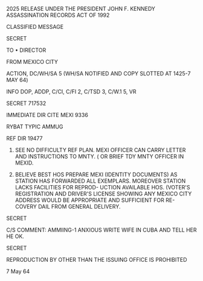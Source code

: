 2025 RELEASE UNDER THE PRESIDENT JOHN F. KENNEDY ASSASSINATION RECORDS ACT OF 1992

CLASSIFIED MESSAGE

SECRET

TO • DIRECTOR

FROM MEXICO CITY

ACTION, DC/WH/SA 5 (WH/SA NOTIFIED AND COPY SLOTTED AT 1425-7 ΜΑΥ 64)

INFO DOP, ADDP, C/CI, C/FI 2, C/TSD 3, C/W.1 5, VR

SECRET 717532

IMMEDIATE DIR CITE MEXI 9336

RYBAT TYPIC AMMUG

REF DIR 19477

1. SEE NO DIFFICULTY REF PLAN. MEXI OFFICER CAN CARRY LETTER AND
INSTRUCTIONS TO MNTY. ( OR BRIEF TDY MNTY OFFICER IN MEXID.

2. BELIEVE BEST HOS PREPARE MEXI (IDENTITY DOCUMENTS) AS STATION HAS
FORWARDED ALL EXEMPLARS. MOREOVER STATION LACKS FACILITIES FOR REPROD-
UCTION AVAILABLE HOS. (VOTER'S REGISTRATION AND DRIVER'S LICENSE SHOWING
ANY MEXICO CITY ADDRESS WOULD BE APPROPRIATE AND SUFFICIENT FOR RE-
COVERY DAIL FROM GENERAL DELIVERY.

SECRET

C/S COMMENT: AMMIING-1 ANXIOUS WRITE WIFE IN CUBA AND TELL HER HE OK.

SECRET

REPRODUCTION BY OTHER THAN THE ISSUING OFFICE IS PROHIBITED

7 May 64

